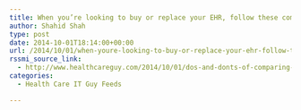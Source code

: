 ```yaml
---
title: When you’re looking to buy or replace your EHR, follow these common sense Dos and Don’ts for comparing EHR software
author: Shahid Shah
type: post
date: 2014-10-01T18:14:00+00:00
url: /2014/10/01/when-youre-looking-to-buy-or-replace-your-ehr-follow-these-common-sense-dos-and-donts-for-comparing-ehr-software/
rssmi_source_link:
  - http://www.healthcareguy.com/2014/10/01/dos-and-donts-of-comparing-ehr/
categories:
  - Health Care IT Guy Feeds

---
```

